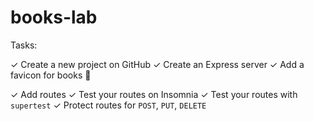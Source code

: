 # books-lab

Tasks:

✓ Create a new project on GitHub
✓ Create an Express server
✓ Add a favicon for books :book:

✓ Add routes
✓ Test your routes on Insomnia
✓ Test your routes with `supertest`
✓ Protect routes for `POST`, `PUT`, `DELETE`
